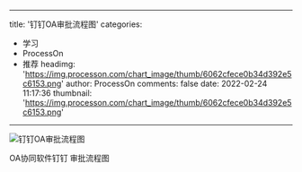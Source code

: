 
---
title: '钉钉OA审批流程图'
categories: 
 - 学习
 - ProcessOn
 - 推荐
headimg: 'https://img.processon.com/chart_image/thumb/6062cfece0b34d392e5c6153.png'
author: ProcessOn
comments: false
date: 2022-02-24 11:17:36
thumbnail: 'https://img.processon.com/chart_image/thumb/6062cfece0b34d392e5c6153.png'
---

<div>   
<img class="thumb" alt="钉钉OA审批流程图" src="https://img.processon.com/chart_image/thumb/6062cfece0b34d392e5c6153.png" referrerpolicy="no-referrer">
<p>OA协同软件钉钉 审批流程图</p>  
</div>
            
